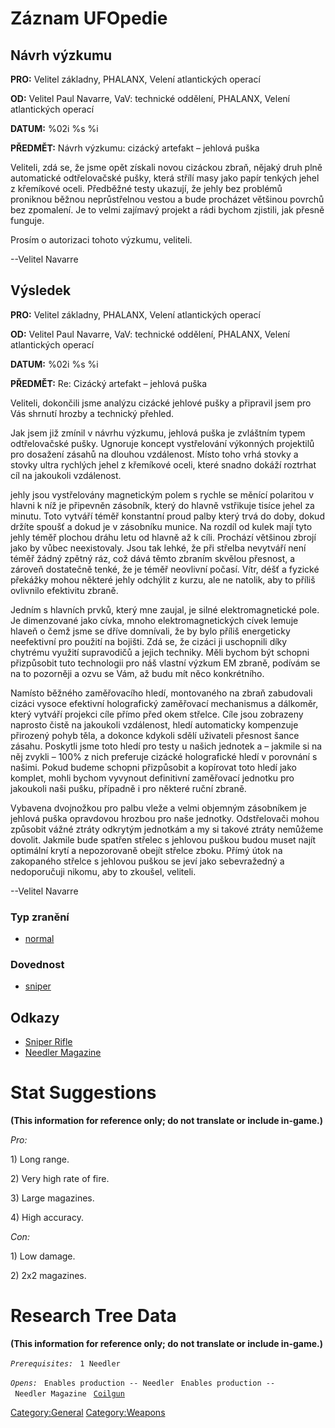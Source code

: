 # Záznam UFOpedie

## Návrh výzkumu

**PRO:** Velitel základny, PHALANX, Velení atlantických operací

**OD:** Velitel Paul Navarre, VaV: technické oddělení, PHALANX, Velení
atlantických operací

**DATUM:** %02i %s %i

**PŘEDMĚT:** Návrh výzkumu: cizácký artefakt – jehlová puška

Veliteli, zdá se, že jsme opět získali novou cizáckou zbraň, nějaký druh
plně automatické odtřelovačské pušky, která střílí masy jako papír
tenkých jehel z křemíkové oceli. Předběžné testy ukazují, že jehly bez
problémů proniknou běžnou neprůstřelnou vestou a bude procházet většinou
povrchů bez zpomalení. Je to velmi zajímavý projekt a rádi bychom
zjistili, jak přesně funguje.

Prosím o autorizaci tohoto výzkumu, veliteli.

--Velitel Navarre

## Výsledek

**PRO:** Velitel základny, PHALANX, Velení atlantických operací

**OD:** Velitel Paul Navarre, VaV: technické oddělení, PHALANX, Velení
atlantických operací

**DATUM:** %02i %s %i

**PŘEDMĚT:** Re: Cizácký artefakt – jehlová puška

Veliteli, dokončili jsme analýzu cizácké jehlové pušky a připravil jsem
pro Vás shrnutí hrozby a technický přehled.

Jak jsem již zmínil v návrhu výzkumu, jehlová puška je zvláštním typem
odtřelovačské pušky. Ugnoruje koncept vystřelování výkonných projektilů
pro dosažení zásahů na dlouhou vzdálenost. Místo toho vrhá stovky a
stovky ultra rychlých jehel z křemíkové oceli, které snadno dokáží
roztrhat cíl na jakoukoli vzdálenost.

jehly jsou vystřelovány magnetickým polem s rychle se měnící polaritou v
hlavni k níž je připevněn zásobník, který do hlavně vstřikuje tisíce
jehel za minutu. Toto vytváří téměř konstantní proud palby který trvá do
doby, dokud držíte spoušť a dokud je v zásobníku munice. Na rozdíl od
kulek mají tyto jehly téměř plochou dráhu letu od hlavně až k cíli.
Prochází většinou zbrojí jako by vůbec neexistovaly. Jsou tak lehké, že
při střelba nevytváří není téměř žádný zpětný ráz, což dává těmto
zbraním skvělou přesnost, a zároveň dostatečně tenké, že je téměř
neovlivní počasí. Vítr, déšť a fyzické překážky mohou některé jehly
odchýlit z kurzu, ale ne natolik, aby to příliš ovlivnilo efektivitu
zbraně.

Jedním s hlavních prvků, který mne zaujal, je silné elektromagnetické
pole. Je dimenzované jako cívka, mnoho elektromagnetických cívek lemuje
hlaveň o čemž jsme se dříve domnívali, že by bylo příliš energeticky
neefektivní pro použití na bojišti. Zdá se, že cizáci ji uschopnili díky
chytrému využití supravodičů a jejich techniky. Měli bychom být schopni
přizpůsobit tuto technologii pro náš vlastní výzkum EM zbraně, podívám
se na to pozorněji a ozvu se Vám, až budu mít něco konkrétního.

Namísto běžného zaměřovacího hledí, montovaného na zbraň zabudovali
cizáci vysoce efektivní holografický zaměřovací mechanismus a dálkoměr,
který vytváří projekci cíle přímo před okem střelce. Cíle jsou zobrazeny
naprosto čistě na jakoukoli vzdálenost, hledí automaticky kompenzuje
přirozený pohyb těla, a dokonce kdykoli sdělí uživateli přesnost šance
zásahu. Poskytli jsme toto hledí pro testy u našich jednotek a – jakmile
si na něj zvykli – 100% z nich preferuje cizácké holografické hledí v
porovnání s našimi. Pokud budeme schopni přizpůsobit a kopírovat toto
hledí jako komplet, mohli bychom vyvynout definitivní zaměřovací
jednotku pro jakoukoli naši pušku, případně i pro některé ruční zbraně.

Vybavena dvojnožkou pro palbu vleže a velmi objemným zásobníkem je
jehlová puška opravdovou hrozbou pro naše jednotky. Odstřelovači mohou
způsobit vážné ztráty odkrytým jednotkám a my si takové ztráty nemůžeme
dovolit. Jakmile bude spatřen střelec s jehlovou puškou budou muset
najít optimální krytí a nepozorovaně obejít střelce zboku. Přímý útok na
zakopaného střelce s jehlovou puškou se jeví jako sebevražedný a
nedoporučuji nikomu, aby to zkoušel, veliteli.

--Velitel Navarre

### Typ zranění

- [normal](Damage/normal "wikilink")

### Dovednost

- [sniper](Skills/sniper "wikilink")

## Odkazy

- [Sniper Rifle](Equipment/Primary_Weapons/Sniper_Rifle "wikilink")
- [Needler Magazine](Equipment/Ammunition/Needler_Magazine "wikilink")

# Stat Suggestions

**(This information for reference only; do not translate or include
in-game.)**

*Pro:*

1\) Long range.

2\) Very high rate of fire.

3\) Large magazines.

4\) High accuracy.

*Con:*

1\) Low damage.

2\) 2x2 magazines.

# Research Tree Data

**(This information for reference only; do not translate or include
in-game.)**

*`Prerequisites:`*
` 1 Needler`

*`Opens:`*
` Enables production -- Needler`
` Enables production -- Needler Magazine`
` `[`Coilgun`](Equipment/Primary_Weapons/Coilgun "wikilink")

[Category:General](Category:General "wikilink")
[Category:Weapons](Category:Weapons "wikilink")